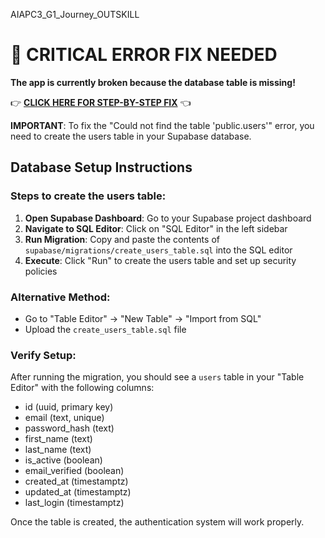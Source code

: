 AIAPC3_G1_Journey_OUTSKILL

# 🚨 CRITICAL ERROR FIX NEEDED

**The app is currently broken because the database table is missing!**

👉 **[CLICK HERE FOR STEP-BY-STEP FIX](./SETUP_DATABASE.md)** 👈

**IMPORTANT**: To fix the "Could not find the table 'public.users'" error, you need to create the users table in your Supabase database.

## Database Setup Instructions

### Steps to create the users table:

1. **Open Supabase Dashboard**: Go to your Supabase project dashboard
2. **Navigate to SQL Editor**: Click on "SQL Editor" in the left sidebar
3. **Run Migration**: Copy and paste the contents of `supabase/migrations/create_users_table.sql` into the SQL editor
4. **Execute**: Click "Run" to create the users table and set up security policies

### Alternative Method:

- Go to "Table Editor" → "New Table" → "Import from SQL"
- Upload the `create_users_table.sql` file

### Verify Setup:

After running the migration, you should see a `users` table in your "Table Editor" with the following columns:

- id (uuid, primary key)
- email (text, unique)
- password_hash (text)
- first_name (text)
- last_name (text)
- is_active (boolean)
- email_verified (boolean)
- created_at (timestamptz)
- updated_at (timestamptz)
- last_login (timestamptz)

Once the table is created, the authentication system will work properly.